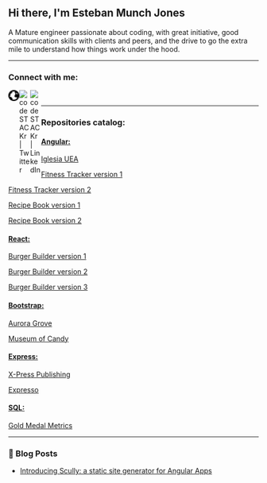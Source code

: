 ## Hi there, I'm Esteban Munch Jones

A Mature engineer passionate about coding, with great initiative, good communication skills with clients and peers, and the drive to go the extra mile to understand how things work under the hood.

------

### Connect with me:

[<img align="left" alt="codeSTACKr.com" width="22px" src="https://raw.githubusercontent.com/iconic/open-iconic/master/svg/globe.svg" />][website] 
[<img align="left" alt="codeSTACKr | Twitter" width="22px" src="https://cdn.jsdelivr.net/npm/simple-icons@v3/icons/twitter.svg" />][twitter]
[<img align="left" alt="codeSTACKr | LinkedIn" width="22px" src="https://cdn.jsdelivr.net/npm/simple-icons@v3/icons/linkedin.svg" />][linkedin]  <br>

------

### Repositories catalog:

#### [Angular:](https://angular.io/)

[Iglesia UEA]() 

[Fitness Tracker version 1](https://github.com/estebanmunchjones2019/fitness-tracker-services)

[Fitness Tracker version 2]()

[Recipe Book version 1](https://github.com/estebanmunchjones2019/shopping-services)

[Recipe Book version 2](https://github.com/estebanmunchjones2019/shopping-ngrx)



#### [React:](https://reactjs.org/)

[Burger Builder version 1](https://github.com/estebanmunchjones2019/burger-builder-Redux-Thunk-classes)

[Burger Builder version 2](https://github.com/estebanmunchjones2019/burger-builder-Redux-Saga-classes)

[Burger Builder version 3](https://github.com/estebanmunchjones2019/burger-builder-Redux-Saga-functional-components)



#### [Bootstrap:](https://getbootstrap.com/)

[Aurora Grove](https://github.com/estebanmunchjones2019/aurora-grove)

[Museum of Candy](https://github.com/estebanmunchjones2019/candy-museum)



#### [Express:](https://expressjs.com/)

[X-Press Publishing](https://github.com/estebanmunchjones2019/XpressPublishing)

[Expresso](https://github.com/estebanmunchjones2019/expresso)



#### [SQL:](https://www.w3schools.com/sql/)

[Gold Medal Metrics](https://github.com/estebanmunchjones2019/goldMedalMetrics)



---

### 📕 Blog Posts

- [Introducing Scully: a static site generator for Angular Apps](https://academind.com/learn/angular/scully-introduction/)

[website]: https://munchjones.com
[twitter]: https://twitter.com/MunchEsteban
[linkedin]:  https://www.linkedin.com/in/estebanmunchjones/

